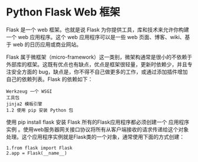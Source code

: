 # Python Flask Web 框架

Flask 是一个 web 框架。也就是说 Flask 为你提供工具，库和技术来允许你构建一个 web 应用程序。这个 web 应用程序可以是一些 web 页面、博客、wiki、基于 web 的日历应用或商业网站。

Flask 属于微框架（micro-framework）这一类别，微架构通常是很小的不依赖于外部库的框架。这既有优点也有缺点，优点是框架很轻量，更新时依赖少，并且专注安全方面的 bug，缺点是，你不得不自己做更多的工作，或通过添加插件增加自己的依赖列表。Flask 的依赖如下：

    Werkzeug 一个 WSGI
    工具包
    jinja2 模板引擎  
    1.2 使用 pip 安装 Python 包

使用  pip install flask 安装 Flask
所有的Flask应用程序都必须创建一个 应用程序实例 。使用web服务器网关接口协议将所有从客户端接收的请求传递给这个对象处理。这个应用程序实例就是Flask类的一个对象，通常使用下面的方式创建：
	
    1.from flask import Flask
    2.app = Flask(__name__)
